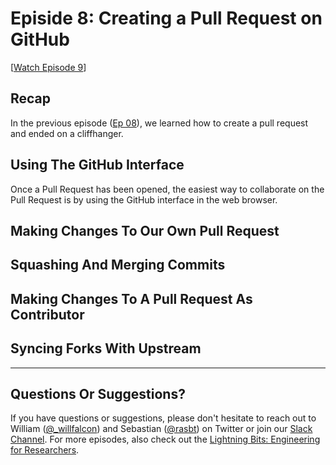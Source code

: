 # Episide 8: Creating a Pull Request on GitHub

[[Watch Episode 9](https://youtu.be/_0X_dljzr5E)]



## Recap

In the previous episode ([Ep 08](../ep08-github-pr/Ep08-ShowNotes)), we learned how to create a pull request and ended on a cliffhanger.



## Using The GitHub Interface



Once a Pull Request has been opened, the easiest way to collaborate on the Pull Request is by using the GitHub interface in the web browser.



## Making Changes To Our Own Pull Request



## Squashing And Merging Commits



## Making Changes To A Pull Request As Contributor



## Syncing Forks With Upstream



---




## Questions Or Suggestions?

If you have questions or suggestions, please don't hesitate to reach out to William ([@_willfalcon](https://twitter.com/_willfalcon)) and Sebastian ([@rasbt](https://twitter.com/rasbt)) on Twitter or join our [Slack Channel](https://pytorch-lightning.slack.com/archives/C03GS6MTCCQ). For more episodes, also check out the [Lightning Bits: Engineering for Researchers](http://pytorchlightning.ai/edu/engineering-class).

